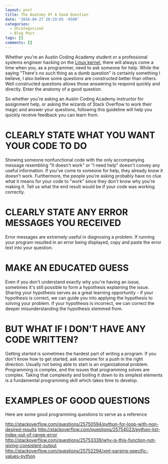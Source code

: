 ```yaml
---
layout: post
title: The Anatomy Of A Good Question
date: '2016-04-27 20:29:05 -0500'
categories:
  - Uncategorized
  - Blog Post
tags: []
comments: []
---
```

Whether you're an Austin Coding Academy student or a professional systems engineer hacking on the [Linux kernel](https://www.kernel.org/), there will always come a time when you, as a programmer, need to ask someone for help. While the saying "There's no such thing as a dumb question" is certainly something I believe, I also believe some questions are constructed better than others. Well constructed questions allows those answering to respond quickly and directly. Enter the anatomy of a good question.

So whether you're asking an Austin Coding Academy instructor for assignment help, or asking the wizards of Stack Overflow to work their magic and answer your questions, following this guideline will help you quickly receive feedback you can learn from.

# CLEARLY STATE WHAT YOU WANT YOUR CODE TO DO


Showing someone nonfunctional code with the only accompanying message resembling "It doesn't work" or "I need help" doesn't convey any useful information. If you've come to someone for help, they already know it doesn't work. Furthermore, the people you're asking probably have no clue what it means for your code to "work" since they don't know why you're making it. Tell us what the end result would be if your code was working correctly.



# CLEARLY STATE ANY ERROR MESSAGES YOU RECEIVED


Error messages are extremely useful in diagnosing a problem. If running your program resulted in an error being displayed, copy and paste the error text into your question.



# MAKE AN EDUCATED GUESS


Even if you don't understand exactly why you're having an issue, sometimes it's still possible to form a hypothesis explaining the issue. Sharing your hypothesis serves as a great learning opportunity - if your hypothesis is correct, we can guide you into applying the hypothesis to solving your problem. If your hypothesis is incorrect, we can correct the deeper misunderstanding the hypothesis stemmed from.



# BUT WHAT IF I DON'T HAVE ANY CODE WRITTEN?


Getting started is sometimes the hardest part of writing a program. If you don't know how to get started, ask someone for a push in the right direction. Usually not being able to start is an organizational problem. Programming is complex, and the issues that programming solves are complex. Taking that complexity and boiling it down to its simplest elements is a fundamental programming skill which takes time to develop.



# EXAMPLES OF GOOD QUESTIONS


Here are some good programming questions to serve as a reference



<http://stackoverflow.com/questions/25750594/python-for-loop-with-non-desired-results>
<http://stackoverflow.com/questions/25754023/python-list-index-out-of-range-error>
<http://stackoverflow.com/questions/25753339/why-is-this-function-not-giving-consistent-output>
<http://stackoverflow.com/questions/25752294/xml-parsing-specific-values-python>
